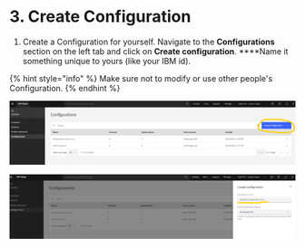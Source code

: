 # 3. Create Configuration

1. Create a Configuration for yourself. Navigate to the **Configurations** section on the left tab and click on **Create configuration**. ****Name it something unique to yours \(like your IBM id\).

{% hint style="info" %}
Make sure not to modify or use other people's Configuration.
{% endhint %}

![Create configuration](../.gitbook/assets/create-configuration.png)

![Unique configuration name](../.gitbook/assets/configuration-name.png)



